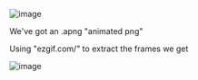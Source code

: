 ![image](https://github.com/NassimMansouri/writeups/assets/123596322/328580a8-6406-41e9-bc45-74a79ff97d5b)


We've got an .apng "animated png"

Using "ezgif.com/" to extract the frames we get 

![image](https://github.com/NassimMansouri/writeups/assets/123596322/3f2eea15-74d9-4896-a224-0fdf399caafb)
